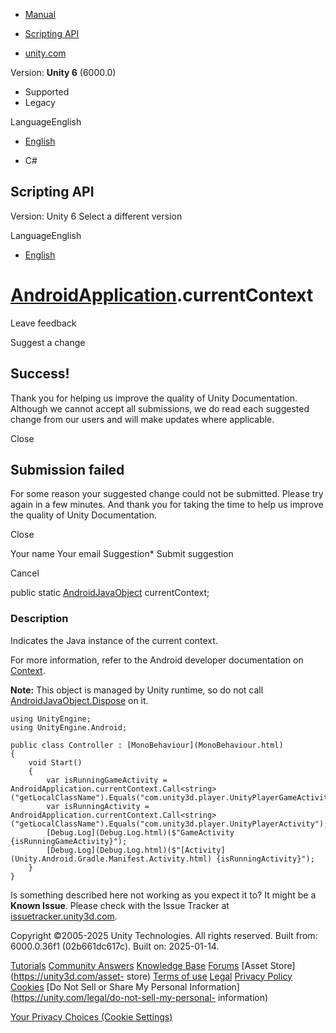 [ ]()

  * [Manual](../Manual/index.html)
  * [Scripting API](../ScriptReference/index.html)

  * [unity.com](https://unity.com/)

Version: **Unity 6** (6000.0)

  * Supported
  * Legacy

LanguageEnglish

  * [English]()

  * C#

[ ](https://docs.unity3d.com)

## Scripting API

Version: Unity 6 Select a different version

LanguageEnglish

  * [English]()

#  [AndroidApplication](Android.AndroidApplication.html).currentContext

Leave feedback

Suggest a change

## Success!

Thank you for helping us improve the quality of Unity Documentation. Although
we cannot accept all submissions, we do read each suggested change from our
users and will make updates where applicable.

Close

## Submission failed

For some reason your suggested change could not be submitted. Please <a>try
again</a> in a few minutes. And thank you for taking the time to help us
improve the quality of Unity Documentation.

Close

Your name Your email Suggestion* Submit suggestion

Cancel

[ ]()

public static [AndroidJavaObject](AndroidJavaObject.html) currentContext;

### Description

Indicates the Java instance of the current context.

For more information, refer to the Android developer documentation on
[Context](https://developer.android.com/reference/android/content/Context).  
  
**Note:** This object is managed by Unity runtime, so do not call
[AndroidJavaObject.Dispose](AndroidJavaObject.Dispose.html) on it.

    
    
    using UnityEngine;
    using UnityEngine.Android;  
      
    public class Controller : [MonoBehaviour](MonoBehaviour.html)
    {
        void Start()
        {
            var isRunningGameActivity = AndroidApplication.currentContext.Call<string>("getLocalClassName").Equals("com.unity3d.player.UnityPlayerGameActivity");
            var isRunningActivity = AndroidApplication.currentContext.Call<string>("getLocalClassName").Equals("com.unity3d.player.UnityPlayerActivity");
            [Debug.Log](Debug.Log.html)($"GameActivity {isRunningGameActivity}");
            [Debug.Log](Debug.Log.html)($"[Activity](Unity.Android.Gradle.Manifest.Activity.html) {isRunningActivity}");
        }
    }

Is something described here not working as you expect it to? It might be a
**Known Issue**. Please check with the Issue Tracker at
[issuetracker.unity3d.com](https://issuetracker.unity3d.com).

Copyright ©2005-2025 Unity Technologies. All rights reserved. Built from:
6000.0.36f1 (02b661dc617c). Built on: 2025-01-14.

[Tutorials](https://unity3d.com/learn) [Community
Answers](https://answers.unity3d.com) [Knowledge
Base](https://support.unity3d.com/hc/en-us)
[Forums](https://forum.unity3d.com) [Asset Store](https://unity3d.com/asset-
store) [Terms of use](https://docs.unity3d.com/Manual/TermsOfUse.html)
[Legal](https://unity.com/legal) [Privacy
Policy](https://unity.com/legal/privacy-policy)
[Cookies](https://unity.com/legal/cookie-policy) [Do Not Sell or Share My
Personal Information](https://unity.com/legal/do-not-sell-my-personal-
information)

[Your Privacy Choices (Cookie Settings)](javascript:void\(0\);)

